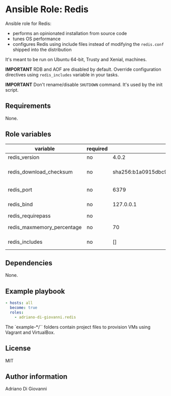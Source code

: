 # Ansible Role: Redis

Ansible role for Redis:

* performs an opinionated installation from source code
* tunes OS performance
* configures Redis using include files instead of modifying the `redis.conf`
shipped into the distribution

It's meant to be run on Ubuntu 64-bit, Trusty and Xenial, machines.

**IMPORTANT** RDB and AOF are disabled by default. Override configuration
directives using `redis_includes` variable in your tasks.

**IMPORTANT** Don't rename/disable `SHUTDOWN` command. It's used by the init script.

## Requirements

None.

## Role variables

<table>
  <thead>
    <tr>
      <th>variable</th>
      <th>required</th>
      <th>default</th>
      <th>choices</th>
      <th>comment</th>
    </tr>
  </thead>
  <tbody>
    <tr>
      <td>redis_version</td>
      <td>no</td>
      <td>4.0.2</td>
      <td>&nbsp;</td>
      <td>Version of Redis to install</td>
    </tr>
    <tr>
      <td>redis_download_checksum</td>
      <td>no</td>
      <td>sha256:b1a0915dbc91b979d06df1977fe594c3fa9b189f1f3d38743a2948c9f7634813</td>
      <td>&nbsp;</td>
      <td>Download file checksum. See https://github.com/antirez/redis-hashes</td>
    </tr>
    <tr>
      <td>redis_port</td>
      <td>no</td>
      <td>6379</td>
      <td>&nbsp;</td>
      <td>Redis will accept connections on the specified port</td>
    </tr>
    <tr>
      <td>redis_bind</td>
      <td>no</td>
      <td>127.0.0.1</td>
      <td>&nbsp;</td>
      <td>Redis will listen for connections from selected interfaces.</td>
    </tr>
    <tr>
      <td>redis_requirepass</td>
      <td>no</td>
      <td>&nbsp;</td>
      <td>&nbsp;</td>
      <td>&nbsp;</td>
    </tr>
    <tr>
      <td>redis_maxmemory_percentage</td>
      <td>no</td>
      <td>70</td>
      <td>no</td>
      <td>Redis will use at most this percentage of system memory</td>
    </tr>
    <tr>
      <td>redis_includes</td>
      <td>no</td>
      <td>[]</td>
      <td>no</td>
      <td>Include one or more config files here</td>
    </tr>
  </tbody>
</table>

## Dependencies

None.

## Example playbook

```YAML
- hosts: all
  become: true
  roles:
    - adriano-di-giovanni.redis
```

The `example-*/`` folders contain project files to provision VMs using Vagrant and VirtualBox.

## License

MIT

## Author information

Adriano Di Giovanni
